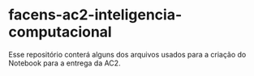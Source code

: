 # facens-ac2-inteligencia-computacional
Esse repositório conterá alguns dos arquivos usados para a criação do Notebook para a entrega da AC2.
